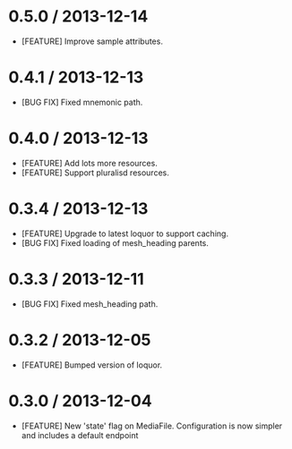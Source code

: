 # 0.5.0 / 2013-12-14
* [FEATURE] Improve sample attributes.

# 0.4.1 / 2013-12-13
* [BUG FIX] Fixed mnemonic path.

# 0.4.0 / 2013-12-13
* [FEATURE] Add lots more resources.
* [FEATURE] Support pluralisd resources.

# 0.3.4 / 2013-12-13
* [FEATURE] Upgrade to latest loquor to support caching.
* [BUG FIX] Fixed loading of mesh_heading parents.

# 0.3.3 / 2013-12-11
* [BUG FIX] Fixed mesh_heading path.

# 0.3.2 / 2013-12-05
* [FEATURE] Bumped version of loquor.

# 0.3.0 / 2013-12-04
* [FEATURE] New 'state' flag on MediaFile. Configuration is now simpler and
includes a default endpoint
